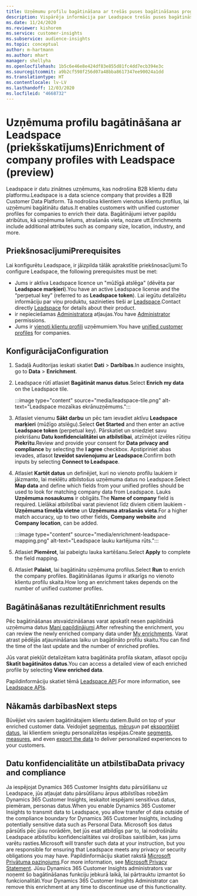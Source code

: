 ```yaml
---
title: Uzņēmumu profilu bagātināšana ar trešās puses bagātināšanas programmu Leadspace
description: Vispārēja informācija par Leadspace trešās puses bagātināšanu.
ms.date: 11/24/2020
ms.reviewer: kishorem
ms.service: customer-insights
ms.subservice: audience-insights
ms.topic: conceptual
author: m-hartmann
ms.author: mhart
manager: shellyha
ms.openlocfilehash: 1b5c6e46e8e424df83e855d81fc4dd7ecb394e3c
ms.sourcegitcommit: a9b2cf598f256d07a48bba8617347ee90024a1dd
ms.translationtype: HT
ms.contentlocale: lv-LV
ms.lasthandoff: 12/03/2020
ms.locfileid: "4668732"
---
```

# <a name="enrichment-of-company-profiles-with-leadspace-preview"></a><span data-ttu-id="871d3-103">Uzņēmuma profilu bagātināšana ar Leadspace (priekšskatījums)</span><span class="sxs-lookup"><span data-stu-id="871d3-103">Enrichment of company profiles with Leadspace (preview)</span></span>

<span data-ttu-id="871d3-104">Leadspace ir datu zinātnes uzņēmums, kas nodrošina B2B klientu datu platformu.</span><span class="sxs-lookup"><span data-stu-id="871d3-104">Leadspace is a data science company that provides a B2B Customer Data Platform.</span></span> <span data-ttu-id="871d3-105">Tā nodrošina klientiem vienotus klientu profilus, lai uzņēmumi bagātinātu datus.</span><span class="sxs-lookup"><span data-stu-id="871d3-105">It enables customers with unified customer profiles for companies to enrich their data.</span></span> <span data-ttu-id="871d3-106">Bagātinājumi ietver papildu atribūtus, kā uzņēmuma lielums, atrašanās vieta, nozare utt.</span><span class="sxs-lookup"><span data-stu-id="871d3-106">Enrichments include additional attributes such as company size, location, industry, and more.</span></span>

## <a name="prerequisites"></a><span data-ttu-id="871d3-107">Priekšnosacījumi</span><span class="sxs-lookup"><span data-stu-id="871d3-107">Prerequisites</span></span>

<span data-ttu-id="871d3-108">Lai konfigurētu Leadspace, ir jāizpilda tālāk aprakstītie priekšnosacījumi:</span><span class="sxs-lookup"><span data-stu-id="871d3-108">To configure Leadspace, the following prerequisites must be met:</span></span>

- <span data-ttu-id="871d3-109">Jums ir aktīva Leadspace licence un "mūžīgā atslēga" (dēvēta par **Leadspace marķieri**).</span><span class="sxs-lookup"><span data-stu-id="871d3-109">You have an active Leadspace license and the “perpetual key” (referred to as **Leadspace token**).</span></span> <span data-ttu-id="871d3-110">Lai iegūtu detalizētu informāciju par viņu produktu, sazinieties tieši ar [Leadspace](https://www.leadspace.com/products/leadspace-on-demand/).</span><span class="sxs-lookup"><span data-stu-id="871d3-110">Contact directly [Leadspace](https://www.leadspace.com/products/leadspace-on-demand/) for details about their product.</span></span>
- <span data-ttu-id="871d3-111">ir nepieciešamas [Administratora](permissions.md#administrator) atļaujas.</span><span class="sxs-lookup"><span data-stu-id="871d3-111">You have [Administrator](permissions.md#administrator) permissions.</span></span>
- <span data-ttu-id="871d3-112">Jums ir [vienoti klientu profili](customer-profiles.md) uzņēmumiem.</span><span class="sxs-lookup"><span data-stu-id="871d3-112">You have [unified customer profiles](customer-profiles.md) for companies.</span></span>

## <a name="configuration"></a><span data-ttu-id="871d3-113">Konfigurācija</span><span class="sxs-lookup"><span data-stu-id="871d3-113">Configuration</span></span>

1. <span data-ttu-id="871d3-114">Sadaļā Auditorijas ieskati skatiet **Dati** > **Darbības**.</span><span class="sxs-lookup"><span data-stu-id="871d3-114">In audience insights, go to **Data** > **Enrichment**.</span></span>

1. <span data-ttu-id="871d3-115">Leadspace rūtī atlasiet **Bagātināt manus datus**.</span><span class="sxs-lookup"><span data-stu-id="871d3-115">Select **Enrich my data** on the Leadspace tile.</span></span>

   :::image type="content" source="media/leadspace-tile.png" alt-text="Leadspace mozaīkas ekrānuzņēmums.":::

1. <span data-ttu-id="871d3-117">Atlasiet vienumu **Sākt darbu** un pēc tam ievadiet aktīvu **Leadspace marķieri** (mūžīgo atslēgu).</span><span class="sxs-lookup"><span data-stu-id="871d3-117">Select **Get Started** and then enter an active **Leadspace token** (perpetual key).</span></span> <span data-ttu-id="871d3-118">Pārskatiet un sniedziet savu piekrišanu **Datu konfidencialitātei un atbilstībai**, atzīmējot izvēles rūtiņu **Piekrītu**.</span><span class="sxs-lookup"><span data-stu-id="871d3-118">Review and provide your consent for **Data privacy and compliance** by selecting the **I agree** checkbox.</span></span> <span data-ttu-id="871d3-119">Apstipriniet abas ievades, atlasot **Izveidot savienojumu ar Leadspace**.</span><span class="sxs-lookup"><span data-stu-id="871d3-119">Confirm both inputs by selecting **Connect to Leadspace**.</span></span>

1. <span data-ttu-id="871d3-120">Atlasiet **Kartēt datus** un definējiet, kuri no vienoto profilu laukiem ir jāizmanto, lai meklētu atbilstošus uzņēmuma datus no Leadspace.</span><span class="sxs-lookup"><span data-stu-id="871d3-120">Select **Map data** and define which fields from your unified profiles should be used to look for matching company data from Leadspace.</span></span> <span data-ttu-id="871d3-121">Lauks **Uzņēmuma nosaukums** ir obligāts.</span><span class="sxs-lookup"><span data-stu-id="871d3-121">The **Name of company** field is required.</span></span> <span data-ttu-id="871d3-122">Lielākai atbilstībai varat pievienot līdz diviem citiem laukiem - **Uzņēmuma tīmekļa vietne** un **Uzņēmuma atrašanās vieta**.</span><span class="sxs-lookup"><span data-stu-id="871d3-122">For a higher match accuracy, up to two other fields, **Company website** and **Company location**, can be added.</span></span>

   :::image type="content" source="media/enrichment-leadspace-mapping.png" alt-text="Leadspace lauku kartējuma rūts.":::
   
1. <span data-ttu-id="871d3-124">Atlasiet **Piemērot**, lai pabeigtu lauka kartēšanu.</span><span class="sxs-lookup"><span data-stu-id="871d3-124">Select **Apply** to complete the field mapping.</span></span>

1. <span data-ttu-id="871d3-125">Atlasiet **Palaist**, lai bagātinātu uzņēmuma profilus.</span><span class="sxs-lookup"><span data-stu-id="871d3-125">Select **Run** to enrich the company profiles.</span></span> <span data-ttu-id="871d3-126">Bagātināšanas ilgums ir atkarīgs no vienoto klientu profilu skaita.</span><span class="sxs-lookup"><span data-stu-id="871d3-126">How long an enrichment takes depends on the number of unified customer profiles.</span></span>

## <a name="enrichment-results"></a><span data-ttu-id="871d3-127">Bagātināšanas rezultāti</span><span class="sxs-lookup"><span data-stu-id="871d3-127">Enrichment results</span></span>

<span data-ttu-id="871d3-128">Pēc bagātināšanas atsvaidzināšanas varat apskatīt nesen papildinātā uzņēmuma datus [Mani papildinājumi](enrichment-hub.md).</span><span class="sxs-lookup"><span data-stu-id="871d3-128">After refreshing the enrichment, you can review the newly enriched company data under [My enrichments](enrichment-hub.md).</span></span> <span data-ttu-id="871d3-129">Varat atrast pēdējās atjaunināšanas laiku un bagātināto profilu skaitu.</span><span class="sxs-lookup"><span data-stu-id="871d3-129">You can find the time of the last update and the number of enriched profiles.</span></span>

<span data-ttu-id="871d3-130">Jūs varat piekļūt detalizētam katra bagātināta profila skatam, atlasot opciju **Skatīt bagātinātos datus**.</span><span class="sxs-lookup"><span data-stu-id="871d3-130">You can access a detailed view of each enriched profile by selecting **View enriched data**.</span></span>

<span data-ttu-id="871d3-131">Papildinformāciju skatiet tēmā [Leadspace API](https://support.leadspace.com/hc/en-us/sections/201997649-API).</span><span class="sxs-lookup"><span data-stu-id="871d3-131">For more information, see [Leadspace APIs](https://support.leadspace.com/hc/en-us/sections/201997649-API).</span></span>

## <a name="next-steps"></a><span data-ttu-id="871d3-132">Nākamās darbības</span><span class="sxs-lookup"><span data-stu-id="871d3-132">Next steps</span></span>

<span data-ttu-id="871d3-133">Būvējiet virs saviem bagātinātajiem klientu datiem.</span><span class="sxs-lookup"><span data-stu-id="871d3-133">Build on top of your enriched customer data.</span></span> <span data-ttu-id="871d3-134">Veidojiet [segmentus](segments.md), [mērus](measures.md)un pat [eksportējiet datus](export-destinations.md), lai klientiem sniegtu personalizētas iespējas.</span><span class="sxs-lookup"><span data-stu-id="871d3-134">Create [segments](segments.md), [measures](measures.md), and even [export the data](export-destinations.md) to deliver personalized experiences to your customers.</span></span>

## <a name="data-privacy-and-compliance"></a><span data-ttu-id="871d3-135">Datu konfidencialitāte un atbilstība</span><span class="sxs-lookup"><span data-stu-id="871d3-135">Data privacy and compliance</span></span>

<span data-ttu-id="871d3-136">Ja iespējojat Dynamics 365 Customer Insights datu pārsūtīšanu uz Leadspace, jūs atļaujat datu pārsūtīšanu ārpus atbilstības robežām Dynamics 365 Customer Insights, ieskaitot iespējami sensitīvus datus, piemēram, personas datus.</span><span class="sxs-lookup"><span data-stu-id="871d3-136">When you enable Dynamics 365 Customer Insights to transmit data to Leadspace, you allow transfer of data outside of the compliance boundary for Dynamics 365 Customer Insights, including potentially sensitive data such as Personal Data.</span></span> <span data-ttu-id="871d3-137">Microsoft šos datus pārsūtīs pēc jūsu norādēm, bet jūs esat atbildīgs par to, lai nodrošinātu Leadspace atbilstību konfidencialitātes vai drošības saistībām, kas jums varētu rasties.</span><span class="sxs-lookup"><span data-stu-id="871d3-137">Microsoft will transfer such data at your instruction, but you are responsible for ensuring that Leadspace meets any privacy or security obligations you may have.</span></span> <span data-ttu-id="871d3-138">Papildinformāciju skatiet rakstā [Microsoft Privātuma paziņojums](https://go.microsoft.com/fwlink/?linkid=396732).</span><span class="sxs-lookup"><span data-stu-id="871d3-138">For more information, see [Microsoft Privacy Statement](https://go.microsoft.com/fwlink/?linkid=396732).</span></span>
<span data-ttu-id="871d3-139">Jūsu Dynamics 365 Customer Insights administrators var noņemt šo bagātināšanas funkciju jebkurā laikā, lai pārtrauktu izmantot šo funkcionalitāti.</span><span class="sxs-lookup"><span data-stu-id="871d3-139">Your Dynamics 365 Customer Insights Administrator can remove this enrichment at any time to discontinue use of this functionality.</span></span>